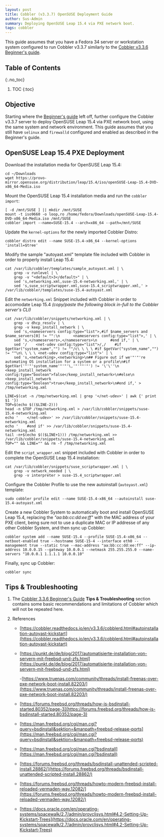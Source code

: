 ```yaml
---
layout: post
title: Cobbler (v3.3.7) OpenSUSE Deployment Guide
author: Sus-Admin
summary: Deploying OpenSUSE Leap 15.4 via PXE network boot.
tags: cobbler
---
```


This guide assumes that you have a Fedora 34 server or workstation system configured to run Cobbler v3.3.7 similarly to the [Cobbler v3.3.6 Beginner's guide](/blog/2024/Cobbler-v3.3.6-Beginners-Guide/).

## Table of Contents
{:.no_toc}

1. TOC
{:toc}

## Objective

Starting where the [Beginner's guide](/blog/2024/Cobbler-v3.3.6-Beginners-Guide/) left off, further configure the Cobbler v3.3.7 server to deploy OpenSUSE Leap 15.4 via PXE network boot, using the same system and network environment. This guide assumes that you still have `selinux` and `firewalld` configured and enabled as described in the Beginner's guide.

## OpenSUSE Leap 15.4 PXE Deployment

Download the installation media for OpenSUSE Leap 15.4:

```shell
cd ~/Downloads
wget https://provo-mirror.opensuse.org/distribution/leap/15.4/iso/openSUSE-Leap-15.4-DVD-x86_64-Media.iso
```

Mount the OpenSUSE Leap 15.4 installation media and run the `cobbler import`:

```shell
[ -d /mnt/SUSE ] || mkdir /mnt/SUSE
mount -t iso9660 -o loop,ro /home/fedora/Downloads/openSUSE-Leap-15.4-DVD-x86_64-Media.iso /mnt/SUSE
cobbler import --name=SUSE-15.4 --arch=x86_64 --path=/mnt/SUSE
```

Update the `kernel-options` for the newly imported Cobbler Distro:

```shell
cobbler distro edit --name SUSE-15.4-x86_64 --kernel-options 'install=$tree'
```

Modify the sample "autoyast.xml" template file included with Cobbler in order to properly install Leap 15.4:

```shell
cat /var/lib/cobbler/templates/sample_autoyast.xml | \
	grep -v runlevel | \
	grep -v "<default>3</default>" | \
    sed 's,networking.xml,suse-15.4-networking.xml,' | \
	sed 's,suse_scriptwrapper.xml,suse-15.4_scriptwrapper.xml,' > /var/lib/cobbler/templates/suse-15.4-autoyast.xml		
```

Edit the `networking.xml` Snippet included with Cobbler in order to accomodate Leap 15.4 *(copy/paste the following block in-full to the Cobbler server's CLI)*

```shell
cat /var/lib/cobbler/snippets/networking.xml | \
	grep -v dhcp_resolv | \
	grep -v keep_install_network | \
	sed 's,<nameservers config:type="list">,#if $name_servers and $name_servers[0] != "":\n      <nameservers config:type="list">,' | \
	sed 's,</nameservers>,</nameservers>\n      #end if,' | \
	sed '/    <net-udev config:type="list">/,/    #if $getVar("system_name","") != ""/c\ \ \ \ #if $getVar("system_name","") != ""\n\ \ \ \ <net-udev config:type="list">' | \
	sed 's,<networking>,<networking>\n## Figure out if we'"'"'re automating OS installation for a system or a profile\n#if $getVar('"'"'system_name'"'"'\,'"'""'"') != '\'\''\n    <keep_install_network config:type="boolean">false</keep_install_network>\n#else\n    <keep_install_network config:type="boolean">true</keep_install_network>\n#end if,' > /tmp/networking.xml

LINE=$(cat -n /tmp/networking.xml | grep '</net-udev>' | awk {' print $1 '})
TOP=$(echo $(($LINE-2)))
head -n $TOP /tmp/networking.xml > /var/lib/cobbler/snippets/suse-15.4-networking.xml
echo '    </net-udev>' >> /var/lib/cobbler/snippets/suse-15.4-networking.xml
echo '    #end if' >> /var/lib/cobbler/snippets/suse-15.4-networking.xml
tail -n+$(echo $(($LINE+1))) /tmp/networking.xml >> /var/lib/cobbler/snippets/suse-15.4-networking.xml
TOP="" && LINE="" && rm -f /tmp/networking.xml
```

Edit the `script_wrapper.xml` snippet included with Cobbler in order to complete the OpenSUSE Leap 15.4 installation:

```shell
cat /var/lib/cobbler/snippets/suse_scriptwrapper.xml | \
	grep -v network_needed | \
	grep -v interpreter > suse-15.4_scriptwrapper.xml
```

Configure the Cobbler Profile to use the new autoinstall (`autoyast.xml`) template:

```shell
sudo cobbler profile edit --name SUSE-15.4-x86_64 --autoinstall suse-15.4-autoyast.xml 
```

Create a new Cobbler System to automatically boot and install OpenSUSE Leap 15.4, replacing the *"aa:bb:cc:dd:ee:ff"* with the MAC address of your PXE client, being sure not to use a duplicate MAC or IP addresse of any other Cobbler System, and then sync up Cobbler:

```shell
cobbler system add --name SUSE-15.4 --profile SUSE-15.4-x86_64 --netboot-enabled true --hostname SUSE-15-4 --interface eth0 --management true --static true --mac-address "aa:bb:cc:dd:ee:ff" --ip-address 10.0.0.15 --gateway 10.0.0.1 --netmask 255.255.255.0 --name-servers "10.0.0.1 1.1.1.1 10.0.0.10"
```

Finally, sync up Cobbler:

```shell
cobbler sync
```

## Tips & Troubleshooting

1. The [Cobbler 3.3.6 Beginner's Guide](/blog/2024/Cobbler-v3.3.6-Beginners-Guide/) **Tips & Troubleshooting** section contains some basic recommendations and limitations of Cobbler which will not be repeated here.

1. References


    - [https://cobbler.readthedocs.io/en/v3.3.6/cobblerd.html#autoinstallation-autoyast-kickstart](https://cobbler.readthedocs.io/en/v3.3.6/cobblerd.html#autoinstallation-autoyast-kickstart)

    - [https://punkt.de/de/blog/2017/automatisierte-installation-von-servern-mit-freebsd-und-zfs.html](https://punkt.de/de/blog/2017/automatisierte-installation-von-servern-mit-freebsd-und-zfs.html)

        -[https://www.truenas.com/community/threads/install-freenas-over-pxe-network-boot-install.82203/](https://www.truenas.com/community/threads/install-freenas-over-pxe-network-boot-install.82203/)

    - [https://forums.freebsd.org/threads/how-is-bsdinstall-started.80352/page-3](https://forums.freebsd.org/threads/how-is-bsdinstall-started.80352/page-3)

    - [https://man.freebsd.org/cgi/man.cgi?query=bsdinstall&sektion=&manpath=freebsd-release-ports](https://man.freebsd.org/cgi/man.cgi?query=bsdinstall&sektion=&manpath=freebsd-release-ports)

    - [https://man.freebsd.org/cgi/man.cgi?bsdinstall](https://man.freebsd.org/cgi/man.cgi?bsdinstall)

    - [https://forums.freebsd.org/threads/bsdinstall-unattended-scripted-install.28862/](https://forums.freebsd.org/threads/bsdinstall-unattended-scripted-install.28862/)

    - [https://forums.freebsd.org/threads/howto-modern-freebsd-install-reloaded-vermaden-way.12082/](https://forums.freebsd.org/threads/howto-modern-freebsd-install-reloaded-vermaden-way.12082/)

    - [https://docs.oracle.com/en/operating-systems/spacewalk/2.7/admin/provclisys.html#4.2-Setting-Up-Kickstart-Trees](https://docs.oracle.com/en/operating-systems/spacewalk/2.7/admin/provclisys.html#4.2-Setting-Up-Kickstart-Trees)
